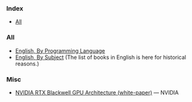 ### Index

* [All](#all)


### All

* [English, By Programming Language](free-programming-books-langs.md)
* [English, By Subject](free-programming-books-subjects.md)
  (The list of books in English is here for historical reasons.)

### Misc
* [NVIDIA RTX Blackwell GPU Architecture (white-paper)](https://images.nvidia.com/aem-dam/Solutions/geforce/blackwell/nvidia-rtx-blackwell-gpu-architecture.pdf) — NVIDIA

